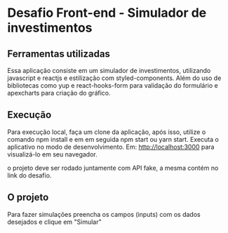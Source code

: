# Desafio Front-end - Simulador de investimentos

## Ferramentas utilizadas

Essa aplicação consiste em um simulador de investimentos, utilizando javascript e reactjs e estilização com styled-components. Além do uso de bibliotecas como yup e react-hooks-form para validação do formulário e apexcharts para criação do gráfico.


## Execução

Para execução local, faça um clone da aplicação, após isso, utilize o comando npm install e em em seguida npm start ou yarn start.
Executa o aplicativo no modo de desenvolvimento. 
Em: [http://localhost:3000](http://localhost:3000) para visualizá-lo em seu navegador.

o projeto deve ser rodado juntamente com API fake, a mesma contém no link do desafio.

## O projeto

Para fazer simulações preencha os campos (inputs) com os dados desejados e clique em "Simular"

